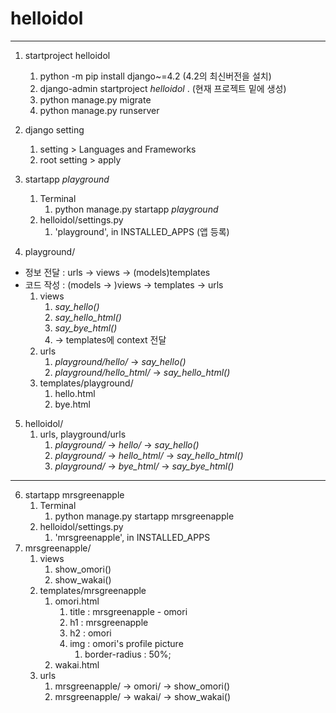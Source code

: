 # helloidol

---

1. startproject helloidol
    1. python -m pip install django~=4.2 (4.2의 최신버전을 설치)
    2. django-admin startproject _helloidol_ . (현재 프로젝트 밑에 생성)
    3. python manage.py migrate
    4. python manage.py runserver


2. django setting
   1. setting > Languages and Frameworks
   2. root setting > apply


3. startapp _playground_
   1. Terminal
      1. python manage.py startapp _playground_
   2. helloidol/settings.py
      1. 'playground', in INSTALLED_APPS (앱 등록)


4. playground/
- 정보 전달 : urls -> views -> (models)templates
- 코드 작성 : (models -> )views -> templates -> urls
  1. views
     1. _say_hello()_
     2. _say_hello_html()_
     3. _say_bye_html()_
     4. -> templates에 context 전달
  2. urls
     1. _playground/hello/_ -> _say_hello()_
     2. _playground/hello_html/_ -> _say_hello_html()_
  3. templates/playground/
     1. hello.html
     2. bye.html

5. helloidol/
   1. urls, playground/urls
      1. _playground/_ -> _hello/_ -> _say_hello()_
      2. _playground/_ -> _hello_html/_ -> _say_hello_html()_
      3. _playground/_ -> _bye_html/_ -> _say_bye_html()_
---
6. startapp mrsgreenapple
   1. Terminal
      1. python manage.py startapp mrsgreenapple
   2. helloidol/settings.py
      1. 'mrsgreenapple', in INSTALLED_APPS
7. mrsgreenapple/
   1. views
      1. show_omori()
      2. show_wakai()
   2. templates/mrsgreenapple
      1. omori.html
         1. title : mrsgreenapple - omori
         2. h1 : mrsgreenapple
         3. h2 : omori
         4. img : omori's profile picture
            1. border-radius : 50%;
      2. wakai.html
   3. urls
      1. mrsgreenapple/ -> omori/ -> show_omori()
      2. mrsgreenapple/ -> wakai/ -> show_wakai()
